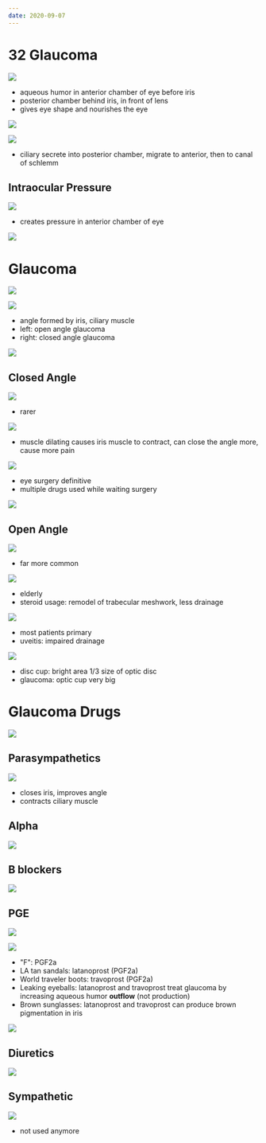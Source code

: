 ```yaml
---
date: 2020-09-07
---
```


# 32 Glaucoma

<!-- aqueous humor resides in, function. Anterior vs posterior chamber.. -->

![](https://photos.thisispiggy.com/file/wikiFiles/1byYaNA.jpg)

- aqueous humor in anterior chamber of eye before iris
- posterior chamber behind iris, in front of lens
- gives eye shape and nourishes the eye

<!-- aqueous humor pathway.. -->

![](https://photos.thisispiggy.com/file/wikiFiles/soYC8rM.jpg)

![](https://photos.thisispiggy.com/file/wikiFiles/Y2x9v21.jpg)

- ciliary secrete into posterior chamber, migrate to anterior, then to canal of schlemm

## Intraocular Pressure

<!-- intraocular pressure measured by, determined by.. -->

![](https://photos.thisispiggy.com/file/wikiFiles/xUk49An.jpg)

- creates pressure in anterior chamber of eye

<!-- autonomic control of intraocular pressure.. -->

![](https://photos.thisispiggy.com/file/wikiFiles/0Le4Cwg.jpg)

# Glaucoma

<!-- glaucoma is, symptoms, 2 types.. -->

![](https://photos.thisispiggy.com/file/wikiFiles/cCqhIQI.jpg)

<!-- open angle vs closed angle glaucoma.. -->

![](https://photos.thisispiggy.com/file/wikiFiles/4GjkuNq.jpg)

- angle formed by iris, ciliary muscle
- left: open angle glaucoma
- right: closed angle glaucoma

![](https://photos.thisispiggy.com/file/wikiFiles/2akf4Iz.jpg)

## Closed Angle

<!-- closed angle glaucoma cause, onset, symptoms, gets worse when, epidemiology.. -->

![](https://photos.thisispiggy.com/file/wikiFiles/Pbh6ScD.jpg)

- rarer

![](https://photos.thisispiggy.com/file/wikiFiles/a7lkHNo.jpg)

- muscle dilating causes iris muscle to contract, can close the angle more, cause more pain

<!-- closed angle glaucoma treatment.. -->

![](https://photos.thisispiggy.com/file/wikiFiles/q8xM5V8.jpg)

- eye surgery definitive
- multiple drugs used while waiting surgery

<!-- chronic angle closure is, difference from closed angle, diagnosis and symptoms.. -->

![](https://photos.thisispiggy.com/file/wikiFiles/9zwpCWa.jpg)

## Open Angle

<!-- open angle glaucoma epidemiology, onset, 2 pathogenesis, symptoms.. -->

![](https://photos.thisispiggy.com/file/wikiFiles/RDEX8zu.jpg)

- far more common

<!-- open angle glaucoma demographics.. -->

![](https://photos.thisispiggy.com/file/wikiFiles/TEchufq.jpg)

- elderly
- steroid usage: remodel of trabecular meshwork, less drainage

<!-- open angle glaucoma primary vs secondary causes.. -->

![](https://photos.thisispiggy.com/file/wikiFiles/K1d1XGl.jpg)

- most patients primary
- uveitis: impaired drainage

<!-- what is disc cupping. Where do you see it.. -->

![](https://photos.thisispiggy.com/file/wikiFiles/H3939tR.jpg)

- disc cup: bright area 1/3 size of optic disc
- glaucoma: optic cup very big

# Glaucoma Drugs

<!-- glaucoma drugs overview.. -->

![](https://photos.thisispiggy.com/file/wikiFiles/EosKd8B.jpg)

## Parasympathetics

<!-- parasympathetic glaucoma drugs, MOA.. -->

![](https://photos.thisispiggy.com/file/wikiFiles/sjyjJCR.jpg)

- closes iris, improves angle
- contracts ciliary muscle

## Alpha

<!-- alpha drugs for glaucoma, MOA, SE.. -->

![](https://photos.thisispiggy.com/file/wikiFiles/i1vauKZ.jpg)

## B blockers

<!-- beta drugs for glaucoma, MOA.. -->

![](https://photos.thisispiggy.com/file/wikiFiles/mCxEtAq.jpg)

## PGE

<!-- PGE drugs for glaucoma, MOA, SE.. -->

![](https://photos.thisispiggy.com/file/wikiFiles/CJtARlM.jpg)

![](https://photos.thisispiggy.com/file/wikiFiles/Nm44mHn.jpg)

- "F": PGF2a
- LA tan sandals: latanoprost (PGF2a)
- World traveler boots: travoprost (PGF2a)
- Leaking eyeballs: latanoprost and travoprost treat glaucoma by increasing aqueous humor **outflow** (not production)
- Brown sunglasses: latanoprost and travoprost can produce brown pigmentation in iris

![](https://photos.thisispiggy.com/file/wikiFiles/4KXWCux.jpg)

## Diuretics

<!-- diuretics for glaucoma, MOA.. -->

![](https://photos.thisispiggy.com/file/wikiFiles/ufiVpll.jpg)

## Sympathetic

<!-- sympathetic drugs for glaucoma, MOA.. -->

![](https://photos.thisispiggy.com/file/wikiFiles/xZ3LjeH.jpg)

- not used anymore
